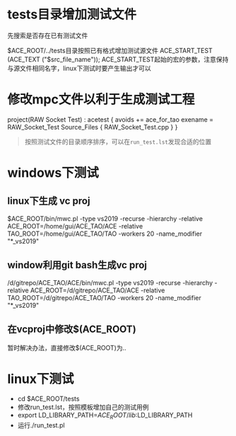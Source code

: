 # tests目录增加测试文件


先搜索是否存在已有测试文件

$ACE_ROOT/../tests目录按照已有格式增加测试源文件
ACE_START_TEST (ACE_TEXT ("$src_file_name"));
ACE_START_TEST起始的宏的参数，注意保持与源文件相同名字，linux下测试时要产生输出才可以



# 修改mpc文件以利于生成测试工程
project(RAW Socket Test) : acetest {
  avoids += ace_for_tao
  exename = RAW_Socket_Test
  Source_Files {
    RAW_Socket_Test.cpp
  }
}

> 按照测试文件的目录顺序排序，可以在`run_test.lst`发现合适的位置

# windows下测试
## linux下生成 vc proj
$ACE_ROOT/bin/mwc.pl -type vs2019 -recurse -hierarchy -relative ACE_ROOT=/home/gui/ACE_TAO/ACE -relative TAO_ROOT=/home/gui/ACE_TAO/TAO -workers 20 -name_modifier "*_vs2019"


## window利用git bash生成vc proj
/d/gitrepo/ACE_TAO/ACE/bin/mwc.pl -type vs2019 -recurse -hierarchy -relative ACE_ROOT=/d/gitrepo/ACE_TAO/ACE -relative TAO_ROOT=/d/gitrepo/ACE_TAO/TAO -workers 20 -name_modifier "*_vs2019"


## 在vcproj中修改$(ACE_ROOT)

暂时解决办法，直接修改$(ACE_ROOT)为..

# linux下测试

+ cd $ACE_ROOT/tests
+ 修改run_test.lst，按照模板增加自己的测试用例
+ export LD_LIBRARY_PATH=$ACE_ROOT/lib:$LD_LIBRARY_PATH
+ 运行./run_test.pl


